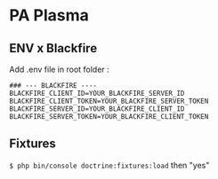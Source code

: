 # PA Plasma

## ENV x Blackfire

Add .env file in root folder : 
```
### --- BLACKFIRE ----
BLACKFIRE_CLIENT_ID=YOUR_BLACKFIRE_SERVER_ID
BLACKFIRE_CLIENT_TOKEN=YOUR_BLACKFIRE_SERVER_TOKEN
BLACKFIRE_SERVER_ID=YOUR_BLACKFIRE_CLIENT_ID
BLACKFIRE_SERVER_TOKEN=YOUR_BLACKFIRE_CLIENT_TOKEN
```

## Fixtures

`$ php bin/console doctrine:fixtures:load` then "yes"